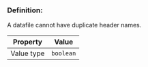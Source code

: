 ### Definition: 

A datafile cannot have duplicate header names.

| Property | Value |
|----------|--------|
| Value type | `boolean` |